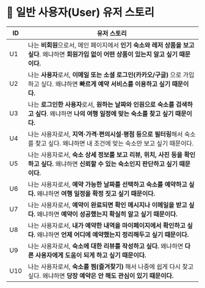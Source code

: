 # 👤 일반 사용자(User) 유저 스토리

| ID | 유저 스토리 |
|----|-------------|
| U1 | 나는 **비회원**으로서, 메인 페이지에서 **인기 숙소와 레저 상품을 보고 싶다**. 왜냐하면 **회원가입 없이 어떤 상품이 있는지 알고 싶기 때문이다.** |
| U2 | 나는 **사용자**로서, **이메일 또는 소셜 로그인(카카오/구글)** 으로 가입하고 싶다. 왜냐하면 **빠르게 예약 서비스를 이용하고 싶기 때문이다.** |
| U3 | 나는 **로그인한 사용자**로서, **원하는 날짜와 인원으로 숙소를 검색하고 싶다**. 왜냐하면 **나의 여행 일정에 맞는 숙소를 찾고 싶기 때문이다.** |
| U4 | 나는 사용자로서, **지역·가격·편의시설·평점 등으로 필터링**해서 숙소를 찾고 싶다. 왜냐하면 내 조건에 맞는 숙소만 보고 싶기 때문이다. |
| U5 | 나는 사용자로서, **숙소 상세 정보를 보고 리뷰, 위치, 사진 등을 확인하고 싶다.** 왜냐하면 **신뢰할 수 있는 숙소인지 판단하고 싶기 때문이다.** |
| U6 | 나는 사용자로서, **예약 가능한 날짜를 선택하고 숙소를 예약하고 싶다.** 왜냐하면 **여행 일정을 확정 짓고 싶기 때문이다.** |
| U7 | 나는 사용자로서, **예약이 완료되면 확인 메시지나 이메일을 받고 싶다.** 왜냐하면 **예약이 성공했는지 확실히 알고 싶기 때문이다.** |
| U8 | 나는 사용자로서, **내가 예약한 내역을 마이페이지에서 확인하고 싶다.** 왜냐하면 **언제 어디에 예약했는지 정리해두고 싶기 때문이다.** |
| U9 | 나는 사용자로서, **숙소에 대한 리뷰를 작성하고 싶다.** 왜냐하면 **다른 사용자에게 도움이 되게 하고 싶기 때문이다.** |
| U10 | 나는 사용자로서, **숙소를 찜(즐겨찾기)** 해서 나중에 쉽게 다시 찾고 싶다. 왜냐하면 **당장 예약은 안 해도 관심이 있기 때문이다.** |
